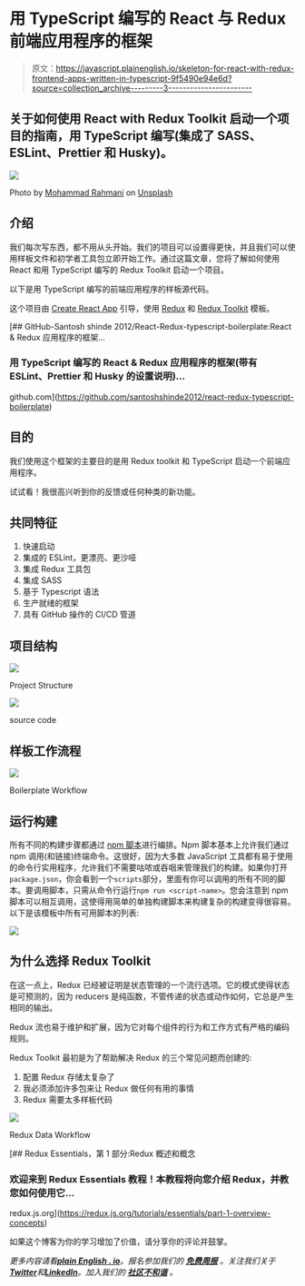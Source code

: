 # 用 TypeScript 编写的 React 与 Redux 前端应用程序的框架

> 原文：<https://javascript.plainenglish.io/skeleton-for-react-with-redux-frontend-apps-written-in-typescript-9f5490e94e6d?source=collection_archive---------3----------------------->

## 关于如何使用 React with Redux Toolkit 启动一个项目的指南，用 TypeScript 编写(集成了 SASS、ESLint、Prettier 和 Husky)。

![](img/98bf75111df517e8dd7c793dc16b80ab.png)

Photo by [Mohammad Rahmani](https://unsplash.com/@afgprogrammer?utm_source=medium&utm_medium=referral) on [Unsplash](https://unsplash.com?utm_source=medium&utm_medium=referral)

## 介绍

我们每次写东西，都不用从头开始。我们的项目可以设置得更快，并且我们可以使用样板文件和初学者工具包立即开始工作。通过这篇文章，您将了解如何使用 React 和用 TypeScript 编写的 Redux Toolkit 启动一个项目。

以下是用 TypeScript 编写的前端应用程序的样板源代码。

这个项目由 [Create React App](https://github.com/facebook/create-react-app) 引导，使用 [Redux](https://redux.js.org/) 和 [Redux Toolkit](https://redux-toolkit.js.org/) 模板。

[](https://github.com/santoshshinde2012/react-redux-typescript-boilerplate) [## GitHub-Santosh shinde 2012/React-Redux-typescript-boilerplate:React & Redux 应用程序的框架…

### 用 TypeScript 编写的 React & Redux 应用程序的框架(带有 ESLint、Prettier 和 Husky 的设置说明)…

github.com](https://github.com/santoshshinde2012/react-redux-typescript-boilerplate) 

## 目的

我们使用这个框架的主要目的是用 Redux toolkit 和 TypeScript 启动一个前端应用程序。

试试看！我很高兴听到你的反馈或任何种类的新功能。

## 共同特征

1.  快速启动
2.  集成的 ESLint，更漂亮、更沙哑
3.  集成 Redux 工具包
4.  集成 SASS
5.  基于 Typescript 语法
6.  生产就绪的框架
7.  具有 GitHub 操作的 CI/CD 管道

## 项目结构

![](img/d33c0baa73ae9644326acabf7f9ceb91.png)

Project Structure

![](img/6fb33d8b32d8cb88a8eedba378da6928.png)

source code

## **样板工作流程**

![](img/3c82612a69ca58f70969c6177aadf6bf.png)

Boilerplate Workflow

## 运行构建

所有不同的构建步骤都通过 [npm 脚本](https://docs.npmjs.com/misc/scripts)进行编排。Npm 脚本基本上允许我们通过 npm 调用(和链接)终端命令。这很好，因为大多数 JavaScript 工具都有易于使用的命令行实用程序，允许我们不需要咕哝或吞咽来管理我们的构建。如果你打开`package.json`，你会看到一个`scripts`部分，里面有你可以调用的所有不同的脚本。要调用脚本，只需从命令行运行`npm run <script-name>`。您会注意到 npm 脚本可以相互调用，这使得用简单的单独构建脚本来构建复杂的构建变得很容易。以下是该模板中所有可用脚本的列表:

![](img/966897086a522606fba409a6e26f3426.png)

## **为什么选择 Redux Toolkit**

在这一点上，Redux 已经被证明是状态管理的一个流行选项。它的模式使得状态是可预测的，因为 reducers 是纯函数，不管传递的状态或动作如何，它总是产生相同的输出。

Redux 流也易于维护和扩展，因为它对每个组件的行为和工作方式有严格的编码规则。

Redux Toolkit 最初是为了帮助解决 Redux 的三个常见问题而创建的:

1.  配置 Redux 存储太复杂了
2.  我必须添加许多包来让 Redux 做任何有用的事情
3.  Redux 需要太多样板代码

![](img/13864d24bbbbe6f45f93d207d90c75e2.png)

Redux Data Workflow

[](https://redux.js.org/tutorials/essentials/part-1-overview-concepts) [## Redux Essentials，第 1 部分:Redux 概述和概念

### 欢迎来到 Redux Essentials 教程！本教程将向您介绍 Redux，并教您如何使用它…

redux.js.org](https://redux.js.org/tutorials/essentials/part-1-overview-concepts) 

如果这个博客为你的学习增加了价值，请分享你的评论并鼓掌。

*更多内容请看*[***plain English . io***](https://plainenglish.io/)*。报名参加我们的* [***免费周报***](http://newsletter.plainenglish.io/) *。关注我们关于*[***Twitter***](https://twitter.com/inPlainEngHQ)*和*[***LinkedIn***](https://www.linkedin.com/company/inplainenglish/)*。加入我们的* [***社区不和谐***](https://discord.gg/GtDtUAvyhW) *。*